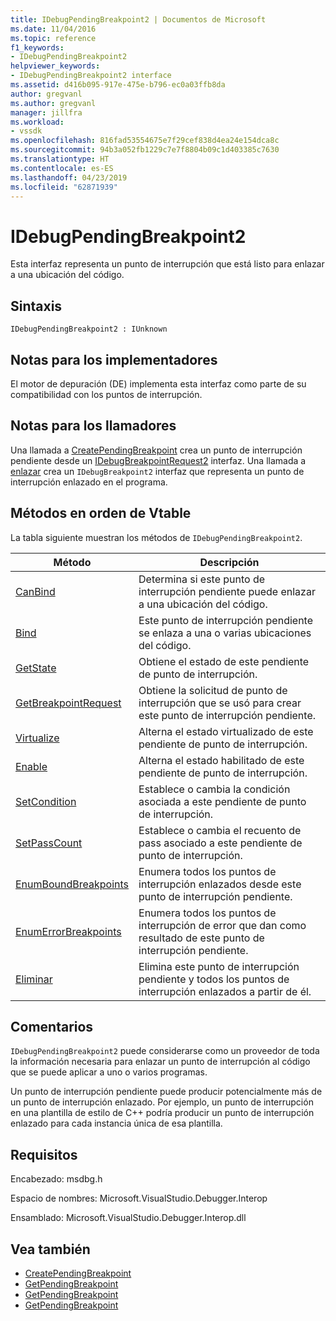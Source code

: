 ```yaml
---
title: IDebugPendingBreakpoint2 | Documentos de Microsoft
ms.date: 11/04/2016
ms.topic: reference
f1_keywords:
- IDebugPendingBreakpoint2
helpviewer_keywords:
- IDebugPendingBreakpoint2 interface
ms.assetid: d416b095-917e-475e-b796-ec0a03ffb8da
author: gregvanl
ms.author: gregvanl
manager: jillfra
ms.workload:
- vssdk
ms.openlocfilehash: 816fad53554675e7f29cef838d4ea24e154dca8c
ms.sourcegitcommit: 94b3a052fb1229c7e7f8804b09c1d403385c7630
ms.translationtype: HT
ms.contentlocale: es-ES
ms.lasthandoff: 04/23/2019
ms.locfileid: "62871939"
---
```

# <a name="idebugpendingbreakpoint2"></a>IDebugPendingBreakpoint2
Esta interfaz representa un punto de interrupción que está listo para enlazar a una ubicación del código.

## <a name="syntax"></a>Sintaxis

```
IDebugPendingBreakpoint2 : IUnknown
```

## <a name="notes-for-implementers"></a>Notas para los implementadores
 El motor de depuración (DE) implementa esta interfaz como parte de su compatibilidad con los puntos de interrupción.

## <a name="notes-for-callers"></a>Notas para los llamadores
 Una llamada a [CreatePendingBreakpoint](../../../extensibility/debugger/reference/idebugengine2-creatependingbreakpoint.md) crea un punto de interrupción pendiente desde un [IDebugBreakpointRequest2](../../../extensibility/debugger/reference/idebugbreakpointrequest2.md) interfaz. Una llamada a [enlazar](../../../extensibility/debugger/reference/idebugpendingbreakpoint2-bind.md) crea un `IDebugBreakpoint2` interfaz que representa un punto de interrupción enlazado en el programa.

## <a name="methods-in-vtable-order"></a>Métodos en orden de Vtable
 La tabla siguiente muestran los métodos de `IDebugPendingBreakpoint2`.

|Método|Descripción|
|------------|-----------------|
|[CanBind](../../../extensibility/debugger/reference/idebugpendingbreakpoint2-canbind.md)|Determina si este punto de interrupción pendiente puede enlazar a una ubicación del código.|
|[Bind](../../../extensibility/debugger/reference/idebugpendingbreakpoint2-bind.md)|Este punto de interrupción pendiente se enlaza a una o varias ubicaciones del código.|
|[GetState](../../../extensibility/debugger/reference/idebugpendingbreakpoint2-getstate.md)|Obtiene el estado de este pendiente de punto de interrupción.|
|[GetBreakpointRequest](../../../extensibility/debugger/reference/idebugpendingbreakpoint2-getbreakpointrequest.md)|Obtiene la solicitud de punto de interrupción que se usó para crear este punto de interrupción pendiente.|
|[Virtualize](../../../extensibility/debugger/reference/idebugpendingbreakpoint2-virtualize.md)|Alterna el estado virtualizado de este pendiente de punto de interrupción.|
|[Enable](../../../extensibility/debugger/reference/idebugpendingbreakpoint2-enable.md)|Alterna el estado habilitado de este pendiente de punto de interrupción.|
|[SetCondition](../../../extensibility/debugger/reference/idebugpendingbreakpoint2-setcondition.md)|Establece o cambia la condición asociada a este pendiente de punto de interrupción.|
|[SetPassCount](../../../extensibility/debugger/reference/idebugpendingbreakpoint2-setpasscount.md)|Establece o cambia el recuento de pass asociado a este pendiente de punto de interrupción.|
|[EnumBoundBreakpoints](../../../extensibility/debugger/reference/idebugpendingbreakpoint2-enumboundbreakpoints.md)|Enumera todos los puntos de interrupción enlazados desde este punto de interrupción pendiente.|
|[EnumErrorBreakpoints](../../../extensibility/debugger/reference/idebugpendingbreakpoint2-enumerrorbreakpoints.md)|Enumera todos los puntos de interrupción de error que dan como resultado de este punto de interrupción pendiente.|
|[Eliminar](../../../extensibility/debugger/reference/idebugpendingbreakpoint2-delete.md)|Elimina este punto de interrupción pendiente y todos los puntos de interrupción enlazados a partir de él.|

## <a name="remarks"></a>Comentarios
 `IDebugPendingBreakpoint2` puede considerarse como un proveedor de toda la información necesaria para enlazar un punto de interrupción al código que se puede aplicar a uno o varios programas.

 Un punto de interrupción pendiente puede producir potencialmente más de un punto de interrupción enlazado. Por ejemplo, un punto de interrupción en una plantilla de estilo de C++ podría producir un punto de interrupción enlazado para cada instancia única de esa plantilla.

## <a name="requirements"></a>Requisitos
 Encabezado: msdbg.h

 Espacio de nombres:  Microsoft.VisualStudio.Debugger.Interop

 Ensamblado: Microsoft.VisualStudio.Debugger.Interop.dll

## <a name="see-also"></a>Vea también
- [CreatePendingBreakpoint](../../../extensibility/debugger/reference/idebugengine2-creatependingbreakpoint.md)
- [GetPendingBreakpoint](../../../extensibility/debugger/reference/idebugbreakpointboundevent2-getpendingbreakpoint.md)
- [GetPendingBreakpoint](../../../extensibility/debugger/reference/idebugboundbreakpoint2-getpendingbreakpoint.md)
- [GetPendingBreakpoint](../../../extensibility/debugger/reference/idebugerrorbreakpoint2-getpendingbreakpoint.md)